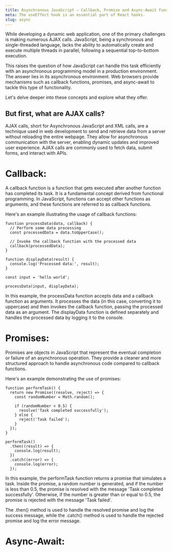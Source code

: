 ```yaml
---
title: Asynchronous JavaScript — Callback, Promise and Async-Await Functions
meta: The useEffect hook is an essential part of React hooks.
slug: async
---
```


While developing a dynamic web application, one of the primary challenges is making numerous AJAX calls. JavaScript, being a synchronous and single-threaded language, lacks the ability to automatically create and execute multiple threads in parallel, following a sequential top-to-bottom execution.

This raises the question of how JavaScript can handle this task efficiently with an asynchronous programming model in a production environment. The answer lies in its asynchronous environment. Web browsers provide mechanisms such as callback functions, promises, and async-await to tackle this type of functionality.

Let's delve deeper into these concepts and explore what they offer.

## But first, what are AJAX calls?
AJAX calls, short for Asynchronous JavaScript and XML calls, are a technique used in web development to send and retrieve data from a server without reloading the entire webpage. They allow for asynchronous communication with the server, enabling dynamic updates and improved user experience. AJAX calls are commonly used to fetch data, submit forms, and interact with APIs.

# Callback:
A callback function is a function that gets executed after another function has completed its task. It is a fundamental concept derived from functional programming. In JavaScript, functions can accept other functions as arguments, and these functions are referred to as callback functions.

Here's an example illustrating the usage of callback functions:

```
function processData(data, callback) {
  // Perform some data processing
  const processedData = data.toUpperCase();

  // Invoke the callback function with the processed data
  callback(processedData);
}

function displayData(result) {
  console.log('Processed data:', result);
}

const input = 'hello world';

processData(input, displayData);
```

In this example, the processData function accepts data and a callback function as arguments. It processes the data (in this case, converting it to uppercase) and then invokes the callback function, passing the processed data as an argument. The displayData function is defined separately and handles the processed data by logging it to the console.

# Promises:
Promises are objects in JavaScript that represent the eventual completion or failure of an asynchronous operation. They provide a cleaner and more structured approach to handle asynchronous code compared to callback functions.

Here's an example demonstrating the use of promises:

```
function performTask() {
  return new Promise((resolve, reject) => {
    const randomNumber = Math.random();

    if (randomNumber < 0.5) {
      resolve('Task completed successfully');
    } else {
      reject('Task failed');
    }
  });
}

performTask()
  .then((result) => {
    console.log(result);
  })
  .catch((error) => {
    console.log(error);
  });
```
In this example, the performTask function returns a promise that simulates a task. Inside the promise, a random number is generated, and if the number is less than 0.5, the promise is resolved with the message 'Task completed successfully'. Otherwise, if the number is greater than or equal to 0.5, the promise is rejected with the message 'Task failed'.

The .then() method is used to handle the resolved promise and log the success message, while the .catch() method is used to handle the rejected promise and log the error message.

# Async-Await:


